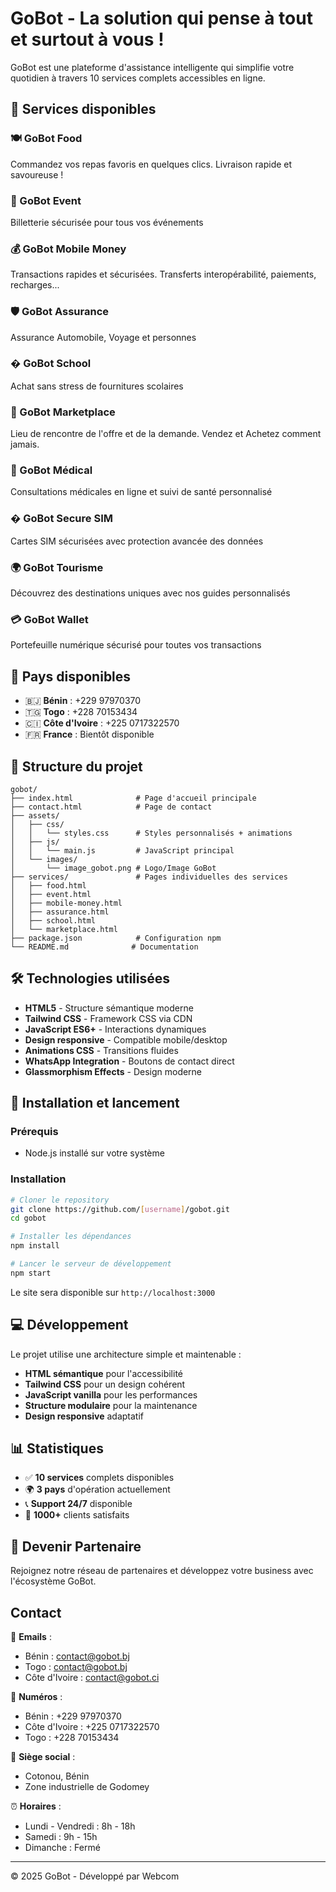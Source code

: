 # GoBot - La solution qui pense à tout et surtout à vous !

GoBot est une plateforme d'assistance intelligente qui simplifie votre quotidien à travers 10 services complets accessibles en ligne.

## 🚀 Services disponibles

### 🍽️ GoBot Food
Commandez vos repas favoris en quelques clics. Livraison rapide et savoureuse !

### 🎉 GoBot Event
Billetterie sécurisée pour tous vos événements

### 💰 GoBot Mobile Money
Transactions rapides et sécurisées. Transferts interopérabilité, paiements, recharges...

### 🛡️ GoBot Assurance
Assurance Automobile, Voyage et personnes

### � GoBot School
Achat sans stress de fournitures scolaires

### 🛒 GoBot Marketplace
Lieu de rencontre de l'offre et de la demande. Vendez et Achetez comment jamais.

### 🏥 GoBot Médical
Consultations médicales en ligne et suivi de santé personnalisé

### � GoBot Secure SIM
Cartes SIM sécurisées avec protection avancée des données

### 🌍 GoBot Tourisme
Découvrez des destinations uniques avec nos guides personnalisés

### 💳 GoBot Wallet
Portefeuille numérique sécurisé pour toutes vos transactions

## 📍 Pays disponibles

- 🇧🇯 **Bénin** : +229 97970370
- 🇹🇬 **Togo** : +228 70153434
- 🇨🇮 **Côte d'Ivoire** : +225 0717322570
- 🇫🇷 **France** : Bientôt disponible

## 📁 Structure du projet

```
gobot/
├── index.html              # Page d'accueil principale
├── contact.html            # Page de contact
├── assets/
│   ├── css/
│   │   └── styles.css      # Styles personnalisés + animations
│   ├── js/
│   │   └── main.js         # JavaScript principal
│   └── images/
│       └── image_gobot.png # Logo/Image GoBot
├── services/               # Pages individuelles des services
│   ├── food.html
│   ├── event.html
│   ├── mobile-money.html
│   ├── assurance.html
│   ├── school.html
│   └── marketplace.html
├── package.json            # Configuration npm
└── README.md              # Documentation
```

## 🛠️ Technologies utilisées

- **HTML5** - Structure sémantique moderne
- **Tailwind CSS** - Framework CSS via CDN
- **JavaScript ES6+** - Interactions dynamiques
- **Design responsive** - Compatible mobile/desktop
- **Animations CSS** - Transitions fluides
- **WhatsApp Integration** - Boutons de contact direct
- **Glassmorphism Effects** - Design moderne

## 🚀 Installation et lancement

### Prérequis
- Node.js installé sur votre système

### Installation
```bash
# Cloner le repository
git clone https://github.com/[username]/gobot.git
cd gobot

# Installer les dépendances
npm install

# Lancer le serveur de développement
npm start
```

Le site sera disponible sur `http://localhost:3000`

## 💻 Développement

Le projet utilise une architecture simple et maintenable :
- **HTML sémantique** pour l'accessibilité
- **Tailwind CSS** pour un design cohérent
- **JavaScript vanilla** pour les performances
- **Structure modulaire** pour la maintenance
- **Design responsive** adaptatif

## 📊 Statistiques

- ✅ **10 services** complets disponibles
- 🌍 **3 pays** d'opération actuellement
- 📞 **Support 24/7** disponible
- 💯 **1000+** clients satisfaits

## 🤝 Devenir Partenaire

Rejoignez notre réseau de partenaires et développez votre business avec l'écosystème GoBot.

## Contact

📧 **Emails** :
- Bénin : contact@gobot.bj
- Togo : contact@gobot.bj  
- Côte d'Ivoire : contact@gobot.ci

📱 **Numéros** :
- Bénin : +229 97970370
- Côte d'Ivoire : +225 0717322570
- Togo : +228 70153434

🏢 **Siège social** :
- Cotonou, Bénin
- Zone industrielle de Godomey

⏰ **Horaires** :
- Lundi - Vendredi : 8h - 18h
- Samedi : 9h - 15h
- Dimanche : Fermé

---

© 2025 GoBot - Développé par Webcom
